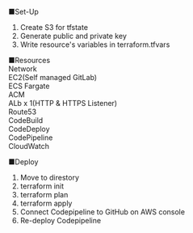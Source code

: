■Set-Up
1. Create S3 for tfstate
2. Generate public and private key
3. Write resource's variables in terraform.tfvars

■Resources
<br />
Network
<br />
EC2(Self managed GitLab)
<br />
ECS Fargate
<br />
ACM
<br />
ALb x 1(HTTP & HTTPS Listener)
<br />
Route53
<br />
CodeBuild
<br />
CodeDeploy
<br />
CodePipeline
<br />
CloudWatch
<br />

■Deploy
1. Move to direstory
2. terraform init
3. terraform plan
4. terraform apply
5. Connect Codepipeline to GitHub on AWS console
6. Re-deploy Codepipeline